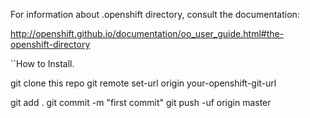 For information about .openshift directory, consult the documentation:

http://openshift.github.io/documentation/oo_user_guide.html#the-openshift-directory


``How to Install.

git clone this repo
git remote set-url origin your-openshift-git-url

git add .
git commit -m "first commit"
git push -uf origin master
